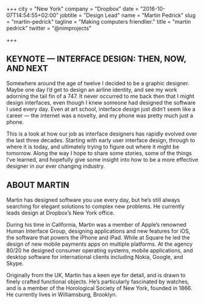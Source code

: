 +++
city = "New York"
company = "Dropbox"
date = "2016-10-07T14:54:55+02:00"
jobtitle = "Design Lead"
name = "Martin Pedrick"
slug = "martin-pedrick"
tagline = "Making computers friendlier."
title = "martin pedrick"
twitter = "@nimprojects"

+++

## KEYNOTE — INTERFACE DESIGN: THEN, NOW, AND NEXT
Somewhere around the age of twelve I decided to be a graphic designer. Maybe one day I’d get to design an airline identity, and see my work adorning the tail fin of a 747. It never occurred to me back then that I might design interfaces, even though I knew someone had designed the software I used every day. Even at art school, interface design just didn’t seem like a career — the internet was a novelty, and my phone was pretty much just a phone.

This is a look at how our job as interface designers has rapidly evolved over the last three decades. Starting with early user interface design, through to where it is today, and ultimately trying to figure out where it might be tomorrow. Along the way I hope to share some stories, some of the things I’ve learned, and hopefully give some insight into how to be a more effective designer in our ever changing industry.

## ABOUT MARTIN
Martin has designed software you use every day, but he’s still always searching for elegant solutions to complex new problems. He currently leads design at Dropbox’s New York office.

During his time in California, Martin was a member of Apple’s renowned Human Interface Group, designing applications and new features for iOS, the software that powers the iPhone and iPad. While at Square he led the design of new mobile payments apps on multiple platforms. At the agency 80/20 he designed consumer operating systems, mobile applications, and desktop software for international clients including Nokia, Google, and Skype.

Originally from the UK, Martin has a keen eye for detail, and is drawn to finely crafted functional objects. He’s particularly fascinated by watches, and is a member of the Horological Society of New York, founded in 1866. He currently lives in Williamsburg, Brooklyn.
